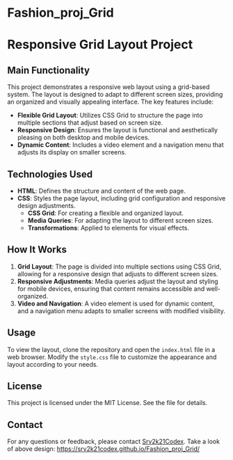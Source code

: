 # Fashion_proj_Grid
# Responsive Grid Layout Project

## Main Functionality

This project demonstrates a responsive web layout using a grid-based system. The layout is designed to adapt to different screen sizes, providing an organized and visually appealing interface. The key features include:

- **Flexible Grid Layout**: Utilizes CSS Grid to structure the page into multiple sections that adjust based on screen size.
- **Responsive Design**: Ensures the layout is functional and aesthetically pleasing on both desktop and mobile devices.
- **Dynamic Content**: Includes a video element and a navigation menu that adjusts its display on smaller screens.

## Technologies Used

- **HTML**: Defines the structure and content of the web page.
- **CSS**: Styles the page layout, including grid configuration and responsive design adjustments.
  - **CSS Grid**: For creating a flexible and organized layout.
  - **Media Queries**: For adapting the layout to different screen sizes.
  - **Transformations**: Applied to elements for visual effects.

## How It Works

1. **Grid Layout**: The page is divided into multiple sections using CSS Grid, allowing for a responsive design that adjusts to different screen sizes.
2. **Responsive Adjustments**: Media queries adjust the layout and styling for mobile devices, ensuring that content remains accessible and well-organized.
3. **Video and Navigation**: A video element is used for dynamic content, and a navigation menu adapts to smaller screens with modified visibility.

## Usage

To view the layout, clone the repository and open the `index.html` file in a web browser. Modify the `style.css` file to customize the appearance and layout according to your needs.

## License

This project is licensed under the MIT License. See the [](LICENSE) file for details.

## Contact

For any questions or feedback, please contact [Srv2k21Codex](Srv2k21gce@gmail.com).
Take a look of above design: https://srv2k21codex.github.io/Fashion_proj_Grid/

